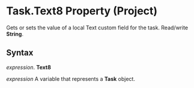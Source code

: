 
# Task.Text8 Property (Project)

Gets or sets the value of a local Text custom field for the task. Read/write  **String**.


## Syntax

 _expression_. **Text8**

 _expression_ A variable that represents a **Task** object.

